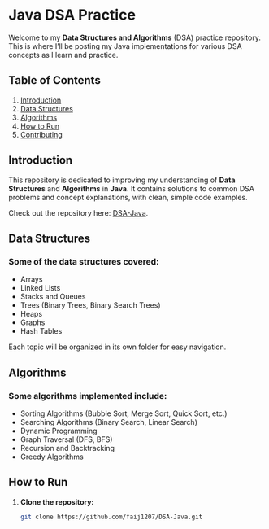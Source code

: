 # Java DSA Practice

Welcome to my **Data Structures and Algorithms** (DSA) practice repository. This is where I’ll be posting my Java implementations for various DSA concepts as I learn and practice.

## Table of Contents

1. [Introduction](#introduction)
2. [Data Structures](#data-structures)
3. [Algorithms](#algorithms)
4. [How to Run](#how-to-run)
5. [Contributing](#contributing)

## Introduction

This repository is dedicated to improving my understanding of **Data Structures** and **Algorithms** in **Java**. It contains solutions to common DSA problems and concept explanations, with clean, simple code examples.

Check out the repository here: [DSA-Java](https://github.com/faij1207/DSA-Java.git).

## Data Structures

### Some of the data structures covered:
- Arrays
- Linked Lists
- Stacks and Queues
- Trees (Binary Trees, Binary Search Trees)
- Heaps
- Graphs
- Hash Tables

Each topic will be organized in its own folder for easy navigation.

## Algorithms

### Some algorithms implemented include:
- Sorting Algorithms (Bubble Sort, Merge Sort, Quick Sort, etc.)
- Searching Algorithms (Binary Search, Linear Search)
- Dynamic Programming
- Graph Traversal (DFS, BFS)
- Recursion and Backtracking
- Greedy Algorithms

## How to Run

1. **Clone the repository:**
   ```bash
   git clone https://github.com/faij1207/DSA-Java.git
